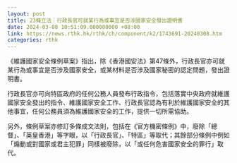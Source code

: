 ```yaml
---
layout: post
title: 23條立法｜行政長官可就某行為或事宜是否涉國家安全發出證明書
date: 2024-03-08 10:51:09.000000000 +08:00
link: https://news.rthk.hk/rthk/ch/component/k2/1743691-20240308.htm
categories: rthk
---
```


《維護國家安全條例草案》指出，除《香港國安法》第47條外，行政長官亦可就某行為或事宜是否涉及國家安全，或某材料是否涉及國家秘密的認定問題，發出證明書。

行政長官亦可向特區政府的任何公務人員發布行政指令，包括落實中央政府就維護國家安全發出的指令、維護國家安全工作、行政長官認為有利於維護國家安全的其他事宜，任何公務員須為維護國家安全的工作，提供一切所需協助。

另外，條例草案亦修訂多條成文法則，包括在《官方機密條例》中，廢除「總督」、「英皇香港」等字眼，以「行政長官」、「特區」等取代；其餘部分條例中例如「煽動或對國家或君主犯罪」同樣被廢除，以「或任何危害國家安全的罪行」取代。
